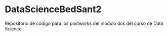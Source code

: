 # DataScienceBedSant2
Repositorio de código para los postworks del modulo dos del curso de Data Science
